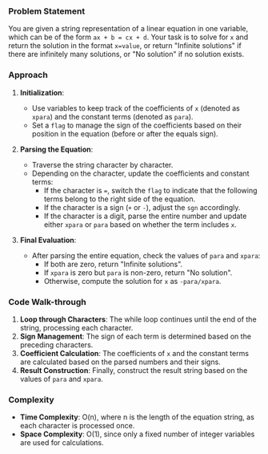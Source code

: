 ### Problem Statement
You are given a string representation of a linear equation in one variable, which can be of the form `ax + b = cx + d`. Your task is to solve for `x` and return the solution in the format `x=value`, or return "Infinite solutions" if there are infinitely many solutions, or "No solution" if no solution exists.

### Approach
1. **Initialization**:
   - Use variables to keep track of the coefficients of `x` (denoted as `xpara`) and the constant terms (denoted as `para`).
   - Set a `flag` to manage the sign of the coefficients based on their position in the equation (before or after the equals sign).

2. **Parsing the Equation**:
   - Traverse the string character by character.
   - Depending on the character, update the coefficients and constant terms:
     - If the character is `=`, switch the `flag` to indicate that the following terms belong to the right side of the equation.
     - If the character is a sign (`+` or `-`), adjust the `sgn` accordingly.
     - If the character is a digit, parse the entire number and update either `xpara` or `para` based on whether the term includes `x`.

3. **Final Evaluation**:
   - After parsing the entire equation, check the values of `para` and `xpara`:
     - If both are zero, return "Infinite solutions".
     - If `xpara` is zero but `para` is non-zero, return "No solution".
     - Otherwise, compute the solution for `x` as `-para/xpara`.

### Code Walk-through
1. **Loop through Characters**: The while loop continues until the end of the string, processing each character.
2. **Sign Management**: The sign of each term is determined based on the preceding characters.
3. **Coefficient Calculation**: The coefficients of `x` and the constant terms are calculated based on the parsed numbers and their signs.
4. **Result Construction**: Finally, construct the result string based on the values of `para` and `xpara`.

### Complexity
- **Time Complexity**: O(n), where n is the length of the equation string, as each character is processed once.
- **Space Complexity**: O(1), since only a fixed number of integer variables are used for calculations.
